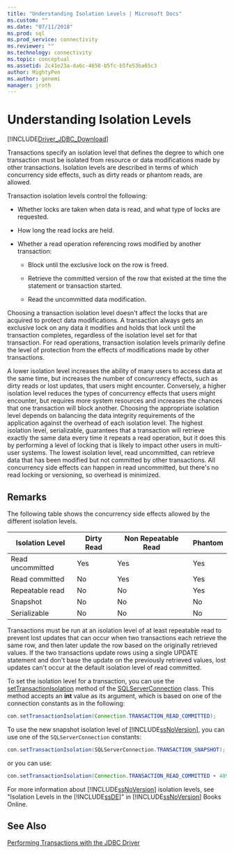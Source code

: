 ```yaml
---
title: "Understanding Isolation Levels | Microsoft Docs"
ms.custom: ""
ms.date: "07/11/2018"
ms.prod: sql
ms.prod_service: connectivity
ms.reviewer: ""
ms.technology: connectivity
ms.topic: conceptual
ms.assetid: 2c41e23a-da6c-4650-b5fc-b5fe53ba65c3
author: MightyPen
ms.author: genemi
manager: jroth
---
```

# Understanding Isolation Levels

[!INCLUDE[Driver_JDBC_Download](../../includes/driver_jdbc_download.md)]

Transactions specify an isolation level that defines the degree to which one transaction must be isolated from resource or data modifications made by other transactions. Isolation levels are described in terms of which concurrency side effects, such as dirty reads or phantom reads, are allowed.  
  
Transaction isolation levels control the following:  
  
- Whether locks are taken when data is read, and what type of locks are requested.  
  
- How long the read locks are held.  
  
- Whether a read operation referencing rows modified by another transaction:  
  
  - Block until the exclusive lock on the row is freed.  
  
  - Retrieve the committed version of the row that existed at the time the statement or transaction started.  
  
  - Read the uncommitted data modification.  

Choosing a transaction isolation level doesn't affect the locks that are acquired to protect data modifications. A transaction always gets an exclusive lock on any data it modifies and holds that lock until the transaction completes, regardless of the isolation level set for that transaction. For read operations, transaction isolation levels primarily define the level of protection from the effects of modifications made by other transactions.  
  
A lower isolation level increases the ability of many users to access data at the same time, but increases the number of concurrency effects, such as dirty reads or lost updates, that users might encounter. Conversely, a higher isolation level reduces the types of concurrency effects that users might encounter, but requires more system resources and increases the chances that one transaction will block another. Choosing the appropriate isolation level depends on balancing the data integrity requirements of the application against the overhead of each isolation level. The highest isolation level, serializable, guarantees that a transaction will retrieve exactly the same data every time it repeats a read operation, but it does this by performing a level of locking that is likely to impact other users in multi-user systems. The lowest isolation level, read uncommitted, can retrieve data that has been modified but not committed by other transactions. All concurrency side effects can happen in read uncommitted, but there's no read locking or versioning, so overhead is minimized.  

## Remarks

 The following table shows the concurrency side effects allowed by the different isolation levels.  
  
| Isolation Level  | Dirty Read | Non Repeatable Read | Phantom |
| ---------------- | ---------- | ------------------- | ------- |
| Read uncommitted | Yes        | Yes                 | Yes     |
| Read committed   | No         | Yes                 | Yes     |
| Repeatable read  | No         | No                  | Yes     |
| Snapshot         | No         | No                  | No      |
| Serializable     | No         | No                  | No      |
  
Transactions must be run at an isolation level of at least repeatable read to prevent lost updates that can occur when two transactions each retrieve the same row, and then later update the row based on the originally retrieved values. If the two transactions update rows using a single UPDATE statement and don't base the update on the previously retrieved values, lost updates can't occur at the default isolation level of read committed.  

To set the isolation level for a transaction, you can use the [setTransactionIsolation](../../connect/jdbc/reference/settransactionisolation-method-sqlserverconnection.md) method of the [SQLServerConnection](../../connect/jdbc/reference/sqlserverconnection-class.md) class. This method accepts an **int** value as its argument, which is based on one of the connection constants as in the following:  

```java
con.setTransactionIsolation(Connection.TRANSACTION_READ_COMMITTED);  
```

To use the new snapshot isolation level of [!INCLUDE[ssNoVersion](../../includes/ssnoversion-md.md)], you can use one of the `SQLServerConnection` constants:  

```java
con.setTransactionIsolation(SQLServerConnection.TRANSACTION_SNAPSHOT);  
```

or you can use:  

```java
con.setTransactionIsolation(Connection.TRANSACTION_READ_COMMITTED + 4094);  
```

For more information about [!INCLUDE[ssNoVersion](../../includes/ssnoversion-md.md)] isolation levels, see "Isolation Levels in the [!INCLUDE[ssDE](../../includes/ssde_md.md)]" in [!INCLUDE[ssNoVersion](../../includes/ssnoversion-md.md)] Books Online.  

## See Also

[Performing Transactions with the JDBC Driver](../../connect/jdbc/performing-transactions-with-the-jdbc-driver.md)  
